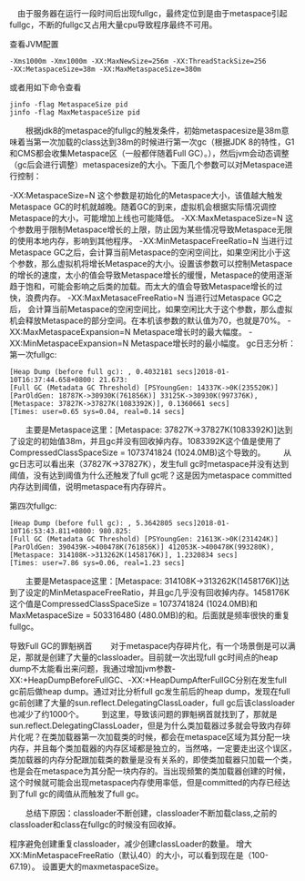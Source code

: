  由于服务器在运行一段时间后出现fullgc，最终定位到是由于metaspace引起fullgc，不断的fullgc又占用大量cpu导致程序最终不可用。

查看JVM配置


```
-Xms1000m -Xmx1000m -XX:MaxNewSize=256m -XX:ThreadStackSize=256 
-XX:MetaspaceSize=38m -XX:MaxMetaspaceSize=380m
```

或者用如下命令查看

```
jinfo -flag MetaspaceSize pid
jinfo -flag MaxMetaspaceSize pid
```

  根据jdk8的metaspace的fullgc的触发条件，初始metaspacesize是38m意味着当第一次加载的class达到38m的时候进行第一次gc（根据JDK 8的特性，G1和CMS都会收集Metaspace区（一般都伴随着Full GC）。），然后jvm会动态调整（gc后会进行调整）metaspacesize的大小。下面几个参数可以对Metaspace进行控制：

-XX:MetaspaceSize=N
这个参数是初始化的Metaspace大小，该值越大触发Metaspace GC的时机就越晚。随着GC的到来，虚拟机会根据实际情况调控Metaspace的大小，可能增加上线也可能降低。
-XX:MaxMetaspaceSize=N
这个参数用于限制Metaspace增长的上限，防止因为某些情况导致Metaspace无限的使用本地内存，影响到其他程序。
-XX:MinMetaspaceFreeRatio=N
当进行过Metaspace GC之后，会计算当前Metaspace的空闲空间比，如果空闲比小于这个参数，那么虚拟机将增长Metaspace的大小。设置该参数可以控制Metaspace的增长的速度，太小的值会导致Metaspace增长的缓慢，Metaspace的使用逐渐趋于饱和，可能会影响之后类的加载。而太大的值会导致Metaspace增长的过快，浪费内存。
-XX:MaxMetasaceFreeRatio=N
当进行过Metaspace GC之后， 会计算当前Metaspace的空闲空间比，如果空闲比大于这个参数，那么虚拟机会释放Metaspace的部分空间。在本机该参数的默认值为70，也就是70%。
-XX:MaxMetaspaceExpansion=N
Metaspace增长时的最大幅度。
-XX:MinMetaspaceExpansion=N
Metaspace增长时的最小幅度。
gc日志分析：
第一次fullgc:

```
[Heap Dump (before full gc): , 0.4032181 secs]2018-01-10T16:37:44.658+0800: 21.673: 
[Full GC (Metadata GC Threshold) [PSYoungGen: 14337K->0K(235520K)]
[ParOldGen: 18787K->30930K(761856K)] 33125K->30930K(997376K), 
[Metaspace: 37827K->37827K(1083392K)], 0.1360661 secs]
[Times: user=0.65 sys=0.04, real=0.14 secs]

```
  主要是Metaspace这里：[Metaspace: 37827K->37827K(1083392K)]达到了设定的初始值38m，并且gc并没有回收掉内存。1083392K这个值是使用了CompressedClassSpaceSize = 1073741824 (1024.0MB)这个导致的。
  从gc日志可以看出来（37827K->37827K），发生full gc时metaspace并没有达到阈值，没有达到阈值为什么还触发了full gc呢？这是因为metaspace committed内存达到阈值，说明metaspace有内存碎片。

第四次fullgc:

```
[Heap Dump (before full gc): , 5.3642805 secs]2018-01-10T16:53:43.811+0800: 980.825: 
[Full GC (Metadata GC Threshold) [PSYoungGen: 21613K->0K(231424K)] 
[ParOldGen: 390439K->400478K(761856K)] 412053K->400478K(993280K), 
[Metaspace: 314108K->313262K(1458176K)], 1.2320834 secs] 
[Times: user=7.86 sys=0.06, real=1.23 secs]
```

  主要是Metaspace这里：[Metaspace: 314108K->313262K(1458176K)]达到了设定的MinMetaspaceFreeRatio，并且gc几乎没有回收掉内存。1458176K这个值是CompressedClassSpaceSize = 1073741824 (1024.0MB)和 MaxMetaspaceSize = 503316480 (480.0MB)的和。后面就是频率很快的重复fullgc。

导致Full GC的罪魁祸首
  对于metaspace内存碎片化，有一个场景倒是可以满足，那就是创建了大量的classloader。目前就一次出现full gc时间点的heap dump不太能看出来问题，我通过增加jvm参数-XX:+HeapDumpBeforeFullGC、-XX:+HeapDumpAfterFullGC分别在发生full gc前后做heap dump。通过对比分析full gc发生前后的heap dump，发现在full gc前创建了大量的sun.reflect.DelegatingClassLoader，full gc后该classloader也减少了约1000个。
  到这里，导致该问题的罪魁祸首就找到了，那就是sun.reflect.DelegatingClassLoader，但是为什么类加载器过多就会导致内存碎片化呢？在类加载器第一次加载类的时候，都会在metaspace区域为其分配一块内存，并且每个类加载器的内存区域都是独立的，当然咯，一定要走出这个误区，类加载器的内存分配跟加载类的数量是没有关系的，即使类加载器只加载一个类，也是会在metaspace为其分配一块内存的。当出现频繁的类加载器创建的时候，这个时候就可能会出现metaspace内存使用率低，但是committed的内存已经达到了full gc的阈值从而触发了full gc。

  总结下原因：classloader不断创建，classloader不断加载class,之前的classloader和class在fullgc的时候没有回收掉。

程序避免创建重复classloader，减少创建classLoader的数量。
增大XX:MinMetaspaceFreeRatio（默认40）的大小，可以看到现在是（100-67.19）。
设置更大的maxmetaspaceSize。